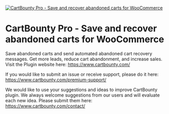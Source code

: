<a href="https://www.cartbounty.com/" title="Save abandoned carts" ><img src="https://ps.w.org/woo-save-abandoned-carts/assets/banner-1544x500.gif" title="CartBounty Pro - Save and recover abandoned carts for WooCommerce" alt="CartBounty Pro - Save and recover abandoned carts for WooCommerce" /></a>

# CartBounty Pro - Save and recover abandoned carts for WooCommerce
Save abandoned carts and send automated abandoned cart recovery messages. Get more leads, reduce cart abandonment, and increase sales.
Visit the Plugin website here: https://www.cartbounty.com/

If you would like to submit an issue or receive support, please do it here: https://www.cartbounty.com/premium-support/

We would like to use your suggestions and ideas to improve CartBounty plugin. We always welcome suggestions from our users and will evaluate each new idea. Please submit them here: https://www.cartbounty.com/contact/
